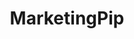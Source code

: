 ---
title: MarketingPip
github: https://github.com/MarketingPip
mode: dark
transition: 3s
archetype:
- Minimalistic
- Github Actions
---